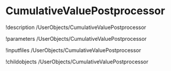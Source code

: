 <!-- MOOSE Documentation Stub: Remove this when content is added. -->

# CumulativeValuePostprocessor
!description /UserObjects/CumulativeValuePostprocessor

!parameters /UserObjects/CumulativeValuePostprocessor

!inputfiles /UserObjects/CumulativeValuePostprocessor

!childobjects /UserObjects/CumulativeValuePostprocessor
